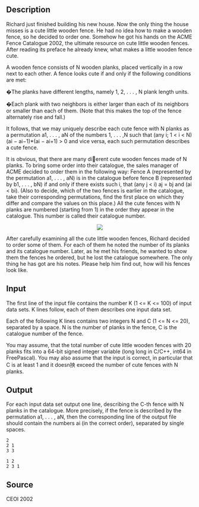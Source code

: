 <h2>Description</h2><p>Richard just finished building his new house. Now the only thing the house misses is a cute little wooden fence. He had no idea how to make a wooden fence, so he decided to order one. Somehow he got his hands on the ACME Fence Catalogue 2002, the ultimate resource on cute little wooden fences. After reading its preface he already knew, what makes a little wooden fence cute.</p><p>A wooden fence consists of N wooden planks, placed vertically in a row next to each other. A fence looks cute if and only if the following conditions are met:</p><p>�The planks have different lengths, namely 1, 2, . . . , N plank length units.</p><p>�Each plank with two neighbors is either larger than each of its neighbors or smaller than each of them. (Note that this makes the top of the fence alternately rise and fall.)</p><p>It follows, that we may uniquely describe each cute fence with N planks as a permutation a1, . . . , aN of the numbers 1, . . . ,N such that (any i; 1 &lt; i &lt; N) (ai − ai−1)*(ai − ai+1) &gt; 0 and vice versa, each such permutation describes a cute fence.</p><p>It is obvious, that there are many dierent cute wooden fences made of N planks. To bring some order into their catalogue, the sales manager of ACME decided to order them in the following way: Fence A (represented by the permutation a1, . . . , aN) is in the catalogue before fence B (represented by b1, . . . , bN) if and only if there exists such i, that (any j &lt; i) aj = bj and (ai &lt; bi). (Also to decide, which of the two fences is earlier in the catalogue, take their corresponding permutations, find the first place on which they differ and compare the values on this place.) All the cute fences with N planks are numbered (starting from 1) in the order they appear in the catalogue. This number is called their catalogue number.</p><p><center><img src="file://lIb3hlYg.png"></center></p><p>After carefully examining all the cute little wooden fences, Richard decided to order some of them. For each of them he noted the number of its planks and its catalogue number. Later, as he met his friends, he wanted to show them the fences he ordered, but he lost the catalogue somewhere. The only thing he has got are his notes. Please help him find out, how will his fences look like.</p><h2>Input</h2><p>The first line of the input file contains the number K (1 &lt;= K &lt;= 100) of input data sets. K lines follow, each of them describes one input data set.</p><p>Each of the following K lines contains two integers N and C (1 &lt;= N &lt;= 20), separated by a space. N is the number of planks in the fence, C is the catalogue number of the fence.</p><p>You may assume, that the total number of cute little wooden fences with 20 planks fits into a 64-bit signed integer variable (long long in C/C++, int64 in FreePascal). You may also assume that the input is correct, in particular that C is at least 1 and it doesn抰 exceed the number of cute fences with N planks.</p><h2>Output</h2><p>For each input data set output one line, describing the C-th fence with N planks in the catalogue. More precisely, if the fence is described by the permutation a1, . . . , aN, then the corresponding line of the output file should contain the numbers ai (in the correct order), separated by single spaces.</p>

<pre><code class="language-input1">2
2 1
3 3</code></pre>

<pre><code class="language-output1">1 2
2 3 1</code></pre>

<h2>Source</h2><p>CEOI 2002</p>
